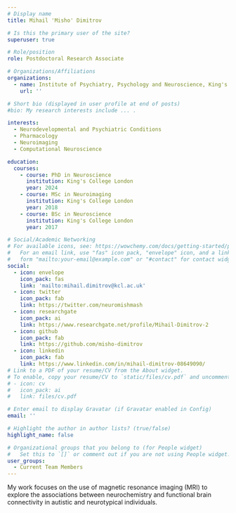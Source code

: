 ```yaml
---
# Display name
title: Mihail 'Misho' Dimitrov

# Is this the primary user of the site?
superuser: true

# Role/position
role: Postdoctoral Research Associate

# Organizations/Affiliations
organizations:
  - name: Institute of Psychiatry, Psychology and Neuroscience, King's College London
    url: ''

# Short bio (displayed in user profile at end of posts)
#bio: My research interests include ... .

interests:
  - Neurodevelopmental and Psychiatric Conditions
  - Pharmacology
  - Neuroimaging
  - Computational Neuroscience

education:
  courses:
    - course: PhD in Neuroscience
      institution: King's College London
      year: 2024
    - course: MSc in Neuroimaging
      institution: King's College London
      year: 2018
    - course: BSc in Neuroscience
      institution: King's College London
      year: 2017

# Social/Academic Networking
# For available icons, see: https://wowchemy.com/docs/getting-started/page-builder/#icons
#   For an email link, use "fas" icon pack, "envelope" icon, and a link in the
#   form "mailto:your-email@example.com" or "#contact" for contact widget.
social:
  - icon: envelope
    icon_pack: fas
    link: 'mailto:mihail.dimitrov@kcl.ac.uk'
  - icon: twitter
    icon_pack: fab
    link: https://twitter.com/neuromishmash
  - icon: researchgate
    icon_pack: ai
    link: https://www.researchgate.net/profile/Mihail-Dimitrov-2
  - icon: github
    icon_pack: fab
    link: https://github.com/misho-dimitrov
  - icon: linkedin
    icon_pack: fab
    link: https://www.linkedin.com/in/mihail-dimitrov-08649090/
# Link to a PDF of your resume/CV from the About widget.
# To enable, copy your resume/CV to `static/files/cv.pdf` and uncomment the lines below.
# - icon: cv
#   icon_pack: ai
#   link: files/cv.pdf

# Enter email to display Gravatar (if Gravatar enabled in Config)
email: ''

# Highlight the author in author lists? (true/false)
highlight_name: false

# Organizational groups that you belong to (for People widget)
#   Set this to `[]` or comment out if you are not using People widget.
user_groups:
  - Current Team Members
---
```


My work focuses on the use of magnetic resonance imaging (MRI) to explore the associations between neurochemistry and functional brain connectivity in autistic and neurotypical individuals. 

